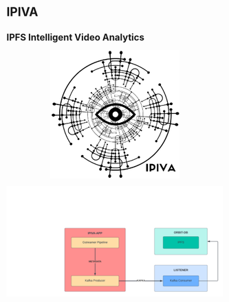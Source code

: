 # IPIVA
## IPFS Intelligent Video Analytics
<p align="center">
  <img width="300" height="300" src="media/IPIVA.png">
</p>

<p align="center">
  <img src="media/ipiva-diagram.png">
</p>



